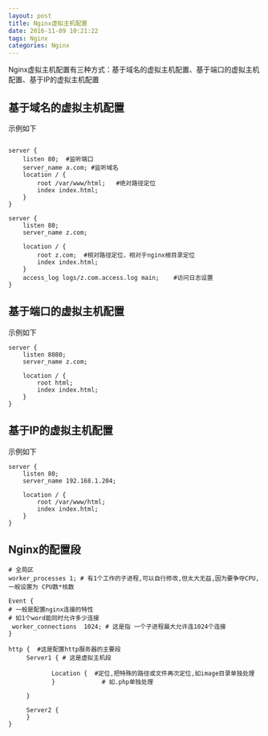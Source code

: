 ```yaml
---
layout: post
title: Nginx虚拟主机配置
date: 2016-11-09 10:21:22
tags: Nginx
categories: Nginx
---
```


Nginx虚拟主机配置有三种方式：基于域名的虚拟主机配置、基于端口的虚拟主机配置、基于IP的虚拟主机配置

## 基于域名的虚拟主机配置
	
示例如下

```shell

server {
    listen 80;  #监听端口
    server_name a.com; #监听域名
    location / {
        root /var/www/html;   #绝对路径定位
        index index.html;
    }
}

server {
    listen 80;
    server_name z.com;

    location / {
        root z.com;  #相对路径定位，相对于nginx根目录定位
        index index.html;
    }
    access_log logs/z.com.access.log main;    #访问日志设置
}

```

## 基于端口的虚拟主机配置

示例如下

```shell
server {
    listen 8080;
    server_name z.com;

    location / {
        root html;
        index index.html;
    }
}
```


## 基于IP的虚拟主机配置

示例如下

```shell
server {
    listen 80;
    server_name 192.168.1.204;

    location / {
        root /var/www/html;
        index index.html;
    }
}
```

## Nginx的配置段 

```shell
# 全局区
worker_processes 1; # 有1个工作的子进程,可以自行修改,但太大无益,因为要争夺CPU,一般设置为 CPU数*核数
 
Event {
# 一般是配置nginx连接的特性
# 如1个word能同时允许多少连接
 worker_connections  1024; # 这是指 一个子进程最大允许连1024个连接
}
 
http {  #这是配置http服务器的主要段
     Server1 { # 这是虚拟主机段
      
            Location {  #定位,把特殊的路径或文件再次定位,如image目录单独处理
            }             # 如.php单独处理
 
     }
 
     Server2 {
     }
}

```
